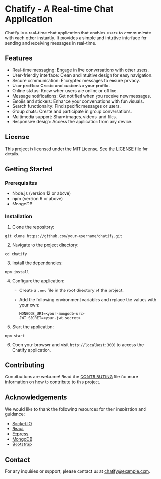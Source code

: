
# Chatify - A Real-time Chat Application

Chatify is a real-time chat application that enables users to communicate with each other instantly. It provides a simple and intuitive interface for sending and receiving messages in real-time.

## Features

- Real-time messaging: Engage in live conversations with other users.
- User-friendly interface: Clean and intuitive design for easy navigation.
- Secure communication: Encrypted messages to ensure privacy.
- User profiles: Create and customize your profile.
- Online status: Know when users are online or offline.
- Message notifications: Get notified when you receive new messages.
- Emojis and stickers: Enhance your conversations with fun visuals.
- Search functionality: Find specific messages or users.
- Group chats: Create and participate in group conversations.
- Multimedia support: Share images, videos, and files.
- Responsive design: Access the application from any device.

## License

This project is licensed under the MIT License. See the [LICENSE](LICENSE) file for details.

## Getting Started

### Prerequisites

- Node.js (version 12 or above)
- npm (version 6 or above)
- MongoDB

### Installation

1. Clone the repository:

```shell
git clone https://github.com/your-username/chatify.git
```

2. Navigate to the project directory:

```shell
cd chatify
```

3. Install the dependencies:

```shell
npm install
```

4. Configure the application:

   - Create a `.env` file in the root directory of the project.
   - Add the following environment variables and replace the values with your own:

     ```plaintext
     MONGODB_URI=<your-mongodb-uri>
     JWT_SECRET=<your-jwt-secret>
     ```

5. Start the application:

```shell
npm start
```

6. Open your browser and visit `http://localhost:3000` to access the Chatify application.

## Contributing

Contributions are welcome! Read the [CONTRIBUTING](CONTRIBUTING.md) file for more information on how to contribute to this project.

## Acknowledgements

We would like to thank the following resources for their inspiration and guidance:

- [Socket.IO](https://socket.io/)
- [React](https://reactjs.org/)
- [Express](https://expressjs.com/)
- [MongoDB](https://www.mongodb.com/)
- [Bootstrap](https://getbootstrap.com/)

## Contact

For any inquiries or support, please contact us at chatify@example.com.
